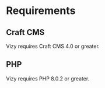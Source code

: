 # Requirements

## Craft CMS
Vizy requires Craft CMS 4.0 or greater.

## PHP
Vizy requires PHP 8.0.2 or greater.
